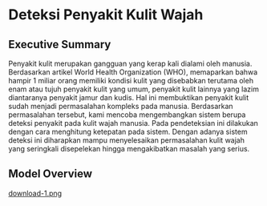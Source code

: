 # Deteksi Penyakit Kulit Wajah
## Executive Summary
Penyakit kulit merupakan gangguan yang kerap kali dialami oleh manusia. Berdasarkan artikel World Health Organization (WHO), memaparkan bahwa hampir 1 miliar orang memiliki kondisi kulit yang disebabkan terutama oleh enam atau tujuh penyakit kulit yang umum, penyakit kulit lainnya yang lazim diantaranya penyakit jamur dan kudis. Hal ini membuktikan penyakit kulit sudah menjadi permasalahan kompleks pada manusia.
	Berdasarkan permasalahan tersebut, kami mencoba mengembangkan sistem berupa deteksi penyakit pada kulit wajah manusia. Pada pendeteksian ini dilakukan dengan cara menghitung ketepatan pada sistem. Dengan adanya sistem deteksi ini diharapkan mampu menyelesaikan permasalahan kulit wajah yang seringkali disepelekan hingga mengakibatkan masalah yang serius. 
## Model Overview
[download-1.png](https://postimg.cc/dD4XNJGR)
